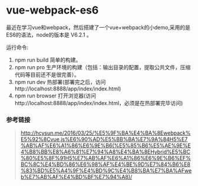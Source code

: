 # vue-webpack-es6
最近在学习vue和webpack，然后搭建了一个vue+webpack的小demo,采用的是ES6的语法，node的版本是 V6.2.1 。

运行命令:
1. npm run build  简单的构建。
2. npm run pro    生产环境的构建（包括：输出目录的配置，提取公共文件，压缩代码等目前还不是很完善）。  
3. npm run dev    热部署(部署完之后，访问http://localhost:8888/app/index/index.html)
4. npm run browser 打开浏览器(访问http://localhost:8888/app/index/index.html，必须是在热部署完毕访问)

### 参考链接
> http://hcysun.me/2016/03/25/%E5%9F%BA%E4%BA%8Ewebpack%E5%92%8Cvue.js%E6%90%AD%E5%BB%BA%E7%9A%84H5%E7%AB%AF%E6%A1%86%E6%9E%B6(%E5%85%B6%E5%AE%9E%E4%B8%BB%E8%A6%81%E7%94%A8%E4%BA%8EHybrid%E5%BC%80%E5%8F%91H5%E7%AB%AF%E6%A1%86%E6%9E%B6%EF%BC%8C%E4%BD%86%E6%98%AF%E4%BE%9D%E7%84%B6%E8%83%BD%E5%A4%9F%E4%BD%9C%E4%B8%BA%E7%BA%AFweb%E7%AB%AF%E4%BD%BF%E7%94%A8)/
